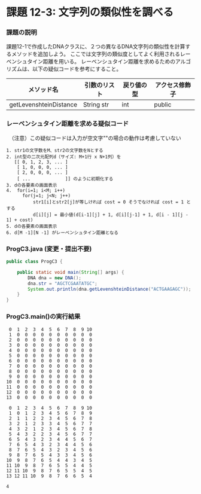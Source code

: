 # 課題 12-3: 文字列の類似性を調べる

### 課題の説明
課題12-1で作成したDNAクラスに、２つの異なるDNA文字列の類似性を計算するメソッドを追加しよう。
ここでは文字列の類似度としてよく利用されるレーベンシュタイン距離を用いる。
レーベンシュタイン距離を求めるためのアルゴリズムは、以下の疑似コードを参考にすること。


| メソッド名                  | 引数のリスト     | 戻り値の型 | アクセス修飾子 |
|------------------------|------------|-------|--------|
| getLevenshteinDistance | String str | int   | public | 

### レーベンシュタイン距離を求める疑似コード
　（注意）この疑似コードは入力が空文字""の場合の動作は考慮していない

```
1. str1の文字数をM、str2の文字数をNとする
2. int型の二次元配列d（サイズ: M+1行 x N+1列）を
   [[ 0, 1, 2, 3, ... ]
    [ 1, 0, 0, 0, ... ]
    [ 2, 0, 0, 0, ... ]
    [ ...             ]] のように初期化する
3. dの各要素の画面表示
4.  for(i=1; i<M; i++)
      for(j=1; j<N; j++)
          str1[i]とstr2[j]が等しければ cost = 0 そうでなければ cost = 1 とする
          d[i][j] = 最小値(d[i-1][j] + 1, d[i][j-1] + 1, d[i - 1][j - 1] + cost) 
5. dの各要素の画面表示
6. d[M -1][N -1] がレーベンシュタイン距離となる
```

### ProgC3.java (変更・提出不要)
```java
public class ProgC3 {

    public static void main(String[] args) {
        DNA dna = new DNA();
        dna.str = "AGCTCGAATATGC";
        System.out.println(dna.getLevenshteinDistance("ACTGAAGAGC"));
    }
}
```


### ProgC3.main()の実行結果
```
 0  1  2  3  4  5  6  7  8  9 10
 1  0  0  0  0  0  0  0  0  0  0
 2  0  0  0  0  0  0  0  0  0  0
 3  0  0  0  0  0  0  0  0  0  0
 4  0  0  0  0  0  0  0  0  0  0
 5  0  0  0  0  0  0  0  0  0  0
 6  0  0  0  0  0  0  0  0  0  0
 7  0  0  0  0  0  0  0  0  0  0
 8  0  0  0  0  0  0  0  0  0  0
 9  0  0  0  0  0  0  0  0  0  0
10  0  0  0  0  0  0  0  0  0  0
11  0  0  0  0  0  0  0  0  0  0
12  0  0  0  0  0  0  0  0  0  0
13  0  0  0  0  0  0  0  0  0  0

 0  1  2  3  4  5  6  7  8  9 10
 1  0  1  2  3  4  5  6  7  8  9
 2  1  1  2  2  3  4  5  6  7  8
 3  2  1  2  3  3  4  5  6  7  7
 4  3  2  1  2  3  4  5  6  7  8
 5  4  3  2  2  3  4  5  6  7  7
 6  5  4  3  2  3  4  4  5  6  7
 7  6  5  4  3  2  3  4  4  5  6
 8  7  6  5  4  3  2  3  4  5  6
 9  8  7  6  5  4  3  3  4  5  6
10  9  8  7  6  5  4  4  3  4  5
11 10  9  8  7  6  5  5  4  4  5
12 11 10  9  8  7  6  5  5  4  5
13 12 11 10  9  8  7  6  6  5  4

4
```
